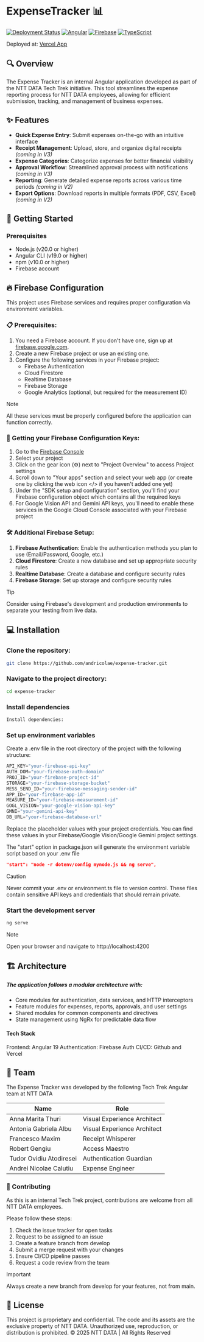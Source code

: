 # ExpenseTracker 📊

[![Deployment Status](https://img.shields.io/badge/deployment-active-brightgreen)](https://expense-tracker-ntt.vercel.app)
[![Angular](https://img.shields.io/badge/Angular-19-DD0031)](https://angular.io/)
[![Firebase](https://img.shields.io/badge/Firebase-Integrated-FFA000)](https://firebase.google.com/)
[![TypeScript](https://img.shields.io/badge/TypeScript-4.9-3178C6)](https://www.typescriptlang.org/)

Deployed at: [Vercel App](https://expense-tracker-ntt.vercel.app)

## 🔍 Overview

The Expense Tracker is an internal Angular application developed as part of the NTT DATA Tech Trek initiative. This tool streamlines the expense reporting process for NTT DATA employees, allowing for efficient submission, tracking, and management of business expenses.

## ✨ Features

* **Quick Expense Entry**: Submit expenses on-the-go with an intuitive interface
* **Receipt Management**: Upload, store, and organize digital receipts *(coming in V3)*
* **Expense Categories**: Categorize expenses for better financial visibility
* **Approval Workflow**: Streamlined approval process with notifications *(coming in V3)*
* **Reporting**: Generate detailed expense reports across various time periods *(coming in V2)*
* **Export Options**: Download reports in multiple formats (PDF, CSV, Excel) *(coming in V2)*

## 🚀 Getting Started

### Prerequisites

* Node.js (v20.0 or higher)
* Angular CLI (v19.0 or higher)
* npm (v10.0 or higher)
* Firebase account

## 🔥 Firebase Configuration

This project uses Firebase services and requires proper configuration via environment variables. 

### 📋 Prerequisites:

1. You need a Firebase account. If you don't have one, sign up at [firebase.google.com](https://firebase.google.com/).
2. Create a new Firebase project or use an existing one.
3. Configure the following services in your Firebase project:
   * Firebase Authentication
   * Cloud Firestore
   * Realtime Database
   * Firebase Storage
   * Google Analytics (optional, but required for the measurement ID)

> [!NOTE]
> All these services must be properly configured before the application can function correctly.

### 🔑 Getting your Firebase Configuration Keys:

1. Go to the [Firebase Console](https://console.firebase.google.com/)
2. Select your project
3. Click on the gear icon (⚙️) next to "Project Overview" to access Project settings
4. Scroll down to "Your apps" section and select your web app (or create one by clicking the web icon </> if you haven't added one yet)
5. Under the "SDK setup and configuration" section, you'll find your Firebase configuration object which contains all the required keys
6. For Google Vision API and Gemini API keys, you'll need to enable these services in the Google Cloud Console associated with your Firebase project

### 🛠️ Additional Firebase Setup:

1. **Firebase Authentication**: Enable the authentication methods you plan to use (Email/Password, Google, etc.)
2. **Cloud Firestore**: Create a new database and set up appropriate security rules
3. **Realtime Database**: Create a database and configure security rules
4. **Firebase Storage**: Set up storage and configure security rules

> [!TIP]
> Consider using Firebase's development and production environments to separate your testing from live data.

## 💻 Installation

### Clone the repository:
```bash
git clone https://github.com/andricolae/expense-tracker.git
```

### Navigate to the project directory:
```bash
cd expense-tracker
```

### Install dependencies
```bash
Install dependencies:
```

### Set up environment variables

Create a .env file in the root directory of the project with the following structure:

```javascript
API_KEY="your-firebase-api-key"
AUTH_DOM="your-firebase-auth-domain"
PROJ_ID="your-firebase-project-id"
STORAGE="your-firebase-storage-bucket"
MESS_SEND_ID="your-firebase-messaging-sender-id"
APP_ID="your-firebase-app-id"
MEASURE_ID="your-firebase-measurement-id"
GOGL_VISION="your-google-vision-api-key"
GMNI="your-gemini-api-key"
DB_URL="your-firebase-database-url"
```

Replace the placeholder values with your project credentials. You can find these values in your Firebase/Google Vision/Google Gemini project settings.

The "start" option in package.json will generate the environment variable script based on your .env file

```json
"start": "node -r dotenv/config mynode.js && ng serve",
```

> [!CAUTION]
> Never commit your .env or environment.ts file to version control. These files contain sensitive API keys and credentials that should remain private.

### Start the development server

```bash
ng serve
```

> [!NOTE]
> Open your browser and navigate to http://localhost:4200

## 🏗️ Architecture

##### The application follows a modular architecture with:

* Core modules for authentication, data services, and HTTP interceptors
* Feature modules for expenses, reports, approvals, and user settings
* Shared modules for common components and directives
* State management using NgRx for predictable data flow

#### Tech Stack

Frontend: Angular 19
Authentication: Firebase Auth
CI/CD: Github and Vercel

## 👥 Team

The Expense Tracker was developed by the following Tech Trek Angular team at NTT DATA 

| Name | Role |
| --- | --- |
| Anna Marita Thuri | Visual Experience Architect |
| Antonia Gabriela Albu | Visual Experience Architect |
| Francesco Maxim | Receipt Whisperer |
| Robert Gengiu | Access Maestro |
| Tudor Ovidiu Atodiresei | Authentication Guardian |
| Andrei Nicolae Calutiu | Expense Engineer |

### 🤝 Contributing

As this is an internal Tech Trek project, contributions are welcome from all NTT DATA employees. 

Please follow these steps:
1. Check the issue tracker for open tasks
2. Request to be assigned to an issue
3. Create a feature branch from develop
4. Submit a merge request with your changes
5. Ensure CI/CD pipeline passes
6. Request a code review from the team

> [!IMPORTANT]
> Always create a new branch from develop for your features, not from main.

## 📝 License
This project is proprietary and confidential. The code and its assets are the exclusive property of NTT DATA. Unauthorized use, reproduction, or distribution is prohibited.
© 2025 NTT DATA | All Rights Reserved
